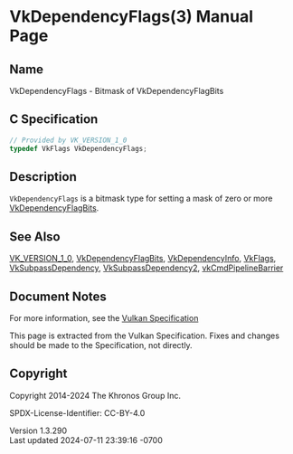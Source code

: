 # VkDependencyFlags(3) Manual Page

## Name

VkDependencyFlags - Bitmask of VkDependencyFlagBits



## <a href="#_c_specification" class="anchor"></a>C Specification

``` c
// Provided by VK_VERSION_1_0
typedef VkFlags VkDependencyFlags;
```

## <a href="#_description" class="anchor"></a>Description

`VkDependencyFlags` is a bitmask type for setting a mask of zero or more
[VkDependencyFlagBits](https://registry.khronos.org/vulkan/specs/1.3-extensions/man/html/VkDependencyFlagBits.html).

## <a href="#_see_also" class="anchor"></a>See Also

[VK_VERSION_1_0](https://registry.khronos.org/vulkan/specs/1.3-extensions/man/html/VK_VERSION_1_0.html),
[VkDependencyFlagBits](https://registry.khronos.org/vulkan/specs/1.3-extensions/man/html/VkDependencyFlagBits.html),
[VkDependencyInfo](https://registry.khronos.org/vulkan/specs/1.3-extensions/man/html/VkDependencyInfo.html), [VkFlags](https://registry.khronos.org/vulkan/specs/1.3-extensions/man/html/VkFlags.html),
[VkSubpassDependency](https://registry.khronos.org/vulkan/specs/1.3-extensions/man/html/VkSubpassDependency.html),
[VkSubpassDependency2](https://registry.khronos.org/vulkan/specs/1.3-extensions/man/html/VkSubpassDependency2.html),
[vkCmdPipelineBarrier](https://registry.khronos.org/vulkan/specs/1.3-extensions/man/html/vkCmdPipelineBarrier.html)

## <a href="#_document_notes" class="anchor"></a>Document Notes

For more information, see the <a
href="https://registry.khronos.org/vulkan/specs/1.3-extensions/html/vkspec.html#VkDependencyFlags"
target="_blank" rel="noopener">Vulkan Specification</a>

This page is extracted from the Vulkan Specification. Fixes and changes
should be made to the Specification, not directly.

## <a href="#_copyright" class="anchor"></a>Copyright

Copyright 2014-2024 The Khronos Group Inc.

SPDX-License-Identifier: CC-BY-4.0

Version 1.3.290  
Last updated 2024-07-11 23:39:16 -0700

